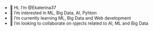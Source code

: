 - 👋 Hi, I’m @Ekaterina37
- 👀 I’m interested in ML, Big Data, AI, Pyhton
- 🌱 I’m currently learning ML, Big Data and Web development
- 💞️ I’m looking to collaborate on rpjects related to AI, ML and Big Data


<!---
Ekaterina37/Ekaterina37 is a ✨ special ✨ repository because its `README.md` (this file) appears on your GitHub profile.
You can click the Preview link to take a look at your changes.
--->
